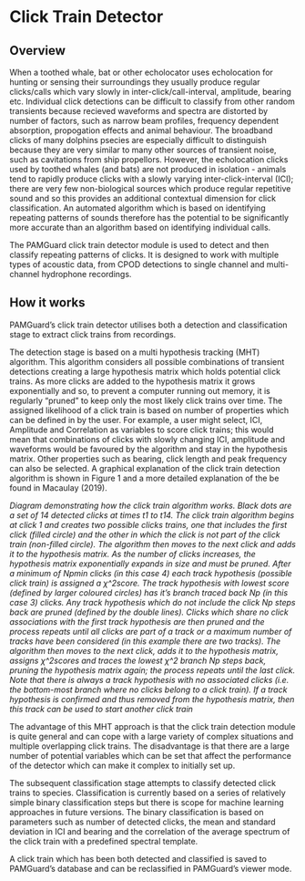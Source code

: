 # Click Train Detector

## Overview

When a toothed whale, bat or other echolocator uses echolocation for hunting or sensing their surroundings they usually produce regular clicks/calls which vary slowly in inter-click/call-interval, amplitude, bearing etc. Individual click detections can be difficult to classify from other random transients because recieved waveforms and spectra are distorted by number of factors, such as narrow beam profiles, frequency dependent absorption, propogation effects and animal behaviour. The broadband clicks of many dolphins psecies are especially difficult to distinguish because they are very similar to many other sources of transient noise, such as cavitations from ship propellors. However, the echolocation clicks used by toothed whales (and bats) are not produced in isolation - animals tend to rapidly produce clicks with a slowly varying inter-click-interval (ICI); there are very few non-biological sources which produce regular repetitive sound and so this provides an additional contextual dimension for click classification. An automated algorithm which is based on identifying repeating patterns of sounds therefore has the potential to be significantly more accurate than an algorithm based on identifying individual calls. 

The PAMGuard click train detector module is used to detect and then classify repeating patterns of clicks. It is designed to work with multiple types of acoustic data, from CPOD detections to single channel and multi-channel hydrophone recordings. 

## How it works 

PAMGuard’s click train detector utilises both a detection and classification stage to extract click trains from recordings. 

The detection stage is based on a multi hypothesis tracking (MHT) algorithm. This algorithm considers all possible combinations of transient detections creating a large hypothesis matrix which holds potential click trains. As more clicks are added to the hypothesis matrix it grows exponentially and so, to prevent a computer running out memory, it is regularly “pruned” to keep only the most likely click trains over time. The assigned likelihood of a click train is based on number of properties which can be defined in by the user. For example, a user might select, ICI, Amplitude and Correlation as variables to score click trains; this would mean that combinations of clicks with slowly changing ICI, amplitude and waveforms would be favoured by the algorithm and stay in the hypothesis matrix. Other properties such as bearing, click length and peak frequency can also be selected.  A graphical explanation of the click train detection algorithm is shown in Figure 1 and a more detailed explanation of the be found in Macaulay (2019). 

 
_Diagram demonstrating how the click train algorithm works. Black dots are a set of 14 detected clicks at times t1 to t14. The click train algorithm begins at click 1 and creates two possible clicks trains, one that includes the first click (filled circle) and the other in which the click is not part of the click train (non-filled circle). The algorithm then moves to the next click and adds it to the hypothesis matrix. As the number of clicks increases, the hypothesis matrix exponentially expands in size and must be pruned. After a minimum of Npmin clicks (in this case 4) each track hypothesis (possible click train) is assigned a χ^2score. The track hypothesis with lowest score (defined by larger coloured circles) has it’s branch traced back Np (in this case 3) clicks. Any track hypothesis which do not include the click Np steps back are pruned (defined by the double lines). Clicks which share no click associations with the first track hypothesis are then pruned and the process repeats until all clicks are part of a track or a maximum number of tracks have been considered (in this example there are two tracks). The algorithm then moves to the next click, adds it to the hypothesis matrix, assigns χ^2scores and traces the lowest χ^2 branch Np steps back, pruning the hypothesis  matrix again; the process repeats until the last click. Note that there is always a track hypothesis with no associated clicks (i.e. the bottom-most branch where no clicks belong to a click train). If a track hypothesis is confirmed and thus removed from the hypothesis matrix, then this track can be used to start another click train_

The advantage of this MHT approach is that the click train detection module is quite general and can cope with a large variety of complex situations and multiple overlapping click trains. The disadvantage is that there are a large number of potential variables which can be set that affect the performance of the detector which can make it complex to initially set up.  

The subsequent classification stage attempts to classify detected click trains to species. Classification is currently based on a series of relatively simple binary classification steps but there is scope for machine learning approaches in future versions. The binary classification is based on parameters such as number of detected clicks, the mean and standard deviation in ICI and bearing and the correlation of the average spectrum of the click train with a predefined spectral template. 

A click train which has been both detected and classified is saved to PAMGuard’s database and can be reclassified in PAMGuard’s viewer mode. 
